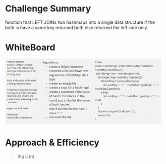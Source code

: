# Challenge Summary

function that LEFT JOINs two hashmaps into a single data structure if the both is have a same key returned both else returned the left side only.

# WhiteBoard

![](CC33.png)


# Approach & Efficiency

>Big O(n)